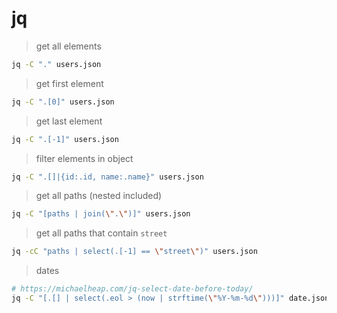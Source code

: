 # jq

> get all elements

```bash
jq -C "." users.json
```

> get first element

```bash
jq -C ".[0]" users.json
```

> get last element

```bash
jq -C ".[-1]" users.json
```

> filter elements in object

```bash
jq -C ".[]|{id:.id, name:.name}" users.json
```

> get all paths (nested included)

```bash
jq -C "[paths | join(\".\")]" users.json
```

> get all paths that contain `street`

```bash
jq -cC "paths | select(.[-1] == \"street\")" users.json
```

> dates

```bash
# https://michaelheap.com/jq-select-date-before-today/
jq -C "[.[] | select(.eol > (now | strftime(\"%Y-%m-%d\")))]" date.json
```
